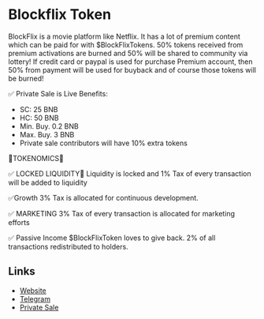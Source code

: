 
# Blockflix Token

BlockFlix is a movie platform like Netflix. It has a lot of premium content which can be paid for with $BlockFlixTokens. 50% tokens received from premium activations are burned and 50% will be shared to community via lottery! If credit card or paypal is used for purchase Premium account, then 50% from payment will be used for buyback and of course those tokens will be burned!

✅ Private Sale is Live
Benefits: 
- SC: 25 BNB
- HC: 50 BNB
- Min. Buy. 0.2 BNB
- Max. Buy. 3 BNB
- Private sale contributors will have 10% extra tokens

🎥TOKENOMICS🎥

✅ LOCKED LIQUIDITY🔐
Liquidity is locked and 1% Tax of every transaction will be added to liquidity

✅Growth
3% Tax is allocated for continuous development.

✅ MARKETING
3% Tax of every transaction is allocated for marketing efforts

✅ Passive Income
$BlockFlixToken loves to give back. 2% of all transactions redistributed to holders.

## Links
- [Website](https://token.blockflix.online/)
- [Telegram](https://t.me/BlockFlixofficial)
- [Private Sale](https://bit.ly/38B6wdV)